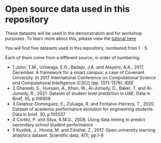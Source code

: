 # Open source data used in this repository

These datasets will be used in the demonstration and for workshop purposes. To learn more about this, please view the [tutorial here](https://github.com/dsfsi/Higher_Education_EDA/tree/main/code)

You will find five datasets used in this repository, numbered from 1 - 5.

Each of them come from a different source, in order of numbering:
- 1  John, T.M., Ucheaga, E.G., Badejo, J.A. and Atayero, A.A., 2017, December. A
framework for a smart campus: a case of Covenant University. In 2017 International
Conference on Computational Science and Computational Intelligence (CSCI) (pp.
1371-1376). IEEE
- 2 Ghareeb, S., Hussain, A., Khan, W., Al-Jumeily, D., Baker, T. and Al-Jumeily, R., 2021. Dataset of student level prediction in UAE. Data in Brief, 35, p.106908
- 3 Delahoz-Dominguez, E., Zuluaga, R. and Fontalvo-Herrera, T., 2020. Dataset
of academic performance evolution for engineering students. Data in brief, 30,
p.105537
- 4  Cortez, P. and Silva, A.M.G., 2008. Using data mining to predict secondary school
student performance
- 5 Kuzilek, J., Hlosta, M. and Zdrahal, Z., 2017. Open university learning analytics
dataset. Scientific data, 4(1), pp.1-8
